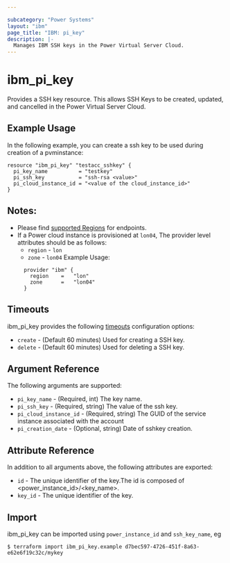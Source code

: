 ```yaml
---

subcategory: "Power Systems"
layout: "ibm"
page_title: "IBM: pi_key"
description: |-
  Manages IBM SSH keys in the Power Virtual Server Cloud.
---
```


# ibm\_pi_key

Provides a SSH key resource. This allows SSH Keys to be created, updated, and cancelled in the Power Virtual Server Cloud.

## Example Usage

In the following example, you can create a ssh key to be used during creation of a pvminstance:

```hcl
resource "ibm_pi_key" "testacc_sshkey" {
  pi_key_name          = "testkey"
  pi_ssh_key           = "ssh-rsa <value>"
  pi_cloud_instance_id = "<value of the cloud_instance_id>"
}
```
## Notes:
* Please find [supported Regions](https://cloud.ibm.com/apidocs/power-cloud#endpoint) for endpoints.
* If a Power cloud instance is provisioned at `lon04`, The provider level attributes should be as follows:
  * `region` - `lon`
  * `zone` - `lon04`
  Example Usage:
  ```hcl
    provider "ibm" {
      region    =   "lon"
      zone      =   "lon04"
    }
  ```

## Timeouts

ibm_pi_key provides the following [timeouts](https://www.terraform.io/docs/configuration/resources.html#timeouts) configuration options:

* `create` - (Default 60 minutes) Used for creating a SSH key.
* `delete` - (Default 60 minutes) Used for deleting a SSH key.

## Argument Reference

The following arguments are supported:

* `pi_key_name` - (Required, int) The key name.
* `pi_ssh_key` - (Required, string) The value of the ssh key.
* `pi_cloud_instance_id` - (Required, string) The GUID of the service instance associated with the account
* `pi_creation_date` - (Optional, string) Date of sshkey creation.

## Attribute Reference

In addition to all arguments above, the following attributes are exported:

* `id` - The unique identifier of the key.The id is composed of \<power_instance_id\>/\<key_name\>.
* `key_id` -  The unique identifier of the key.

## Import

ibm_pi_key can be imported using `power_instance_id` and `ssh_key_name`, eg

```
$ terraform import ibm_pi_key.example d7bec597-4726-451f-8a63-e62e6f19c32c/mykey
```